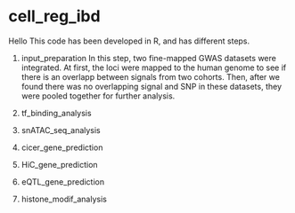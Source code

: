 # cell_reg_ibd

Hello
This code has been developed in R, and has different steps.

1. input_preparation
In this step, two fine-mapped GWAS datasets were integrated. At first, the loci were mapped to the human genome to see if there is an overlapp between signals from two cohorts. Then, after we found there was no overlapping signal and SNP in these datasets, they were pooled together for further analysis.

2. tf_binding_analysis


3. snATAC_seq_analysis


4. cicer_gene_prediction


5. HiC_gene_prediction


6. eQTL_gene_prediction


7. histone_modif_analysis
